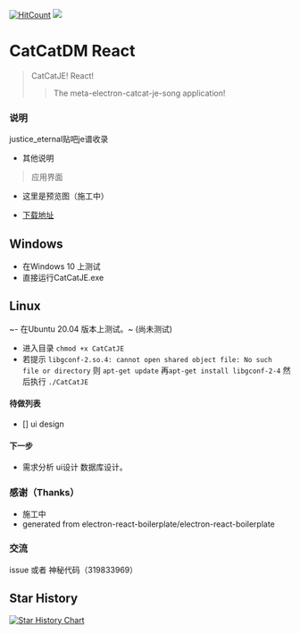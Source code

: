 
[![HitCount](http://hits.dwyl.com/kokolokksk/catcat-je-react.svg)](http://hits.dwyl.com/kokolokksk/catcat-je-react)
![](https://img.shields.io/github/stars/kokolokksk/catcat-je-react?color=green&style=flat-square)
# CatCatDM React

> CatCatJE! React!
> >The meta-electron-catcat-je-song application!

### 说明
 justice_eternal贴吧je谱收录

- 其他说明
>应用界面
 - 这里是预览图（施工中）

- [下载地址](https://github.com/kokolokksk/catcat-je-react/releases/latest)
## Windows
- 在Windows 10 上测试
- 直接运行CatCatJE.exe
## Linux
~- 在Ubuntu 20.04 版本上测试。~ (尚未测试)
- 进入目录 ```chmod +x CatCatJE```
- 若提示  ```libgconf-2.so.4: cannot open shared object file: No such file or directory``` 则 ```apt-get update``` 再```apt-get install libgconf-2-4``` 然后执行 ```./CatCatJE```

#### 待做列表
- [] ui design


#### 下一步
- 需求分析 ui设计 数据库设计。

### 感谢（Thanks）
- 施工中
- generated from electron-react-boilerplate/electron-react-boilerplate

### 交流
issue 或者 神秘代码（319833969）

## Star History

[![Star History Chart](https://api.star-history.com/svg?repos=kokolokksk/catcat-je-react&type=Date)](https://star-history.com/#kokolokksk/catcat-je-react&Date)


